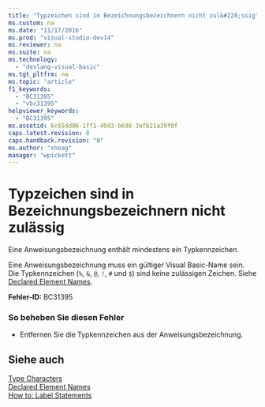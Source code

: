 ```yaml
---
title: "Typzeichen sind in Bezeichnungsbezeichnern nicht zul&#228;ssig"
ms.custom: na
ms.date: "11/17/2016"
ms.prod: "visual-studio-dev14"
ms.reviewer: na
ms.suite: na
ms.technology: 
  - "devlang-visual-basic"
ms.tgt_pltfrm: na
ms.topic: "article"
f1_keywords: 
  - "BC31395"
  - "vbc31395"
helpviewer_keywords: 
  - "BC31395"
ms.assetid: 6c65dd06-1ff1-49d3-b698-3afb21a39f0f
caps.latest.revision: 8
caps.handback.revision: "8"
ms.author: "shoag"
manager: "wpickett"
---
```

# Typzeichen sind in Bezeichnungsbezeichnern nicht zul&#228;ssig
Eine Anweisungsbezeichnung enthält mindestens ein Typkennzeichen.  
  
 Eine Anweisungsbezeichnung muss ein gültiger Visual Basic\-Name sein. Die Typkennzeichen \(`%`, `&`, `@`, `!`, `#` und `$`\) sind keine zulässigen Zeichen. Siehe [Declared Element Names](../Topic/Declared%20Element%20Names%20\(Visual%20Basic\).md).  
  
 **Fehler\-ID:** BC31395  
  
### So beheben Sie diesen Fehler  
  
-   Entfernen Sie die Typkennzeichen aus der Anweisungsbezeichnung.  
  
## Siehe auch  
 [Type Characters](../Topic/Type%20Characters%20\(Visual%20Basic\).md)   
 [Declared Element Names](../Topic/Declared%20Element%20Names%20\(Visual%20Basic\).md)   
 [How to: Label Statements](../Topic/How%20to:%20Label%20Statements%20\(Visual%20Basic\).md)